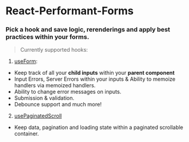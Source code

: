# React-Performant-Forms

### Pick a hook and save logic, rerenderings and apply best practices within your forms.

> Currently supported hooks:

1. [useForm](https://github.com/Ferm0494/react-peformant-forms/blob/main/docs/useFormHook.md): 
- Keep track of all your **child inputs** within your **parent component**
- Input Errors, Server Errors within your inputs & Ability to memoize handlers via memoized handlers.
- Ability to change error messages on inputs.
- Submission & validation.
- Debounce support and much more!

2. [usePaginatedScroll](https://github.com/Ferm0494/react-peformant-forms/blob/main/docs/usePaginatedScroll.md)
- Keep data, pagination and loading state within a paginated scrollable container.



